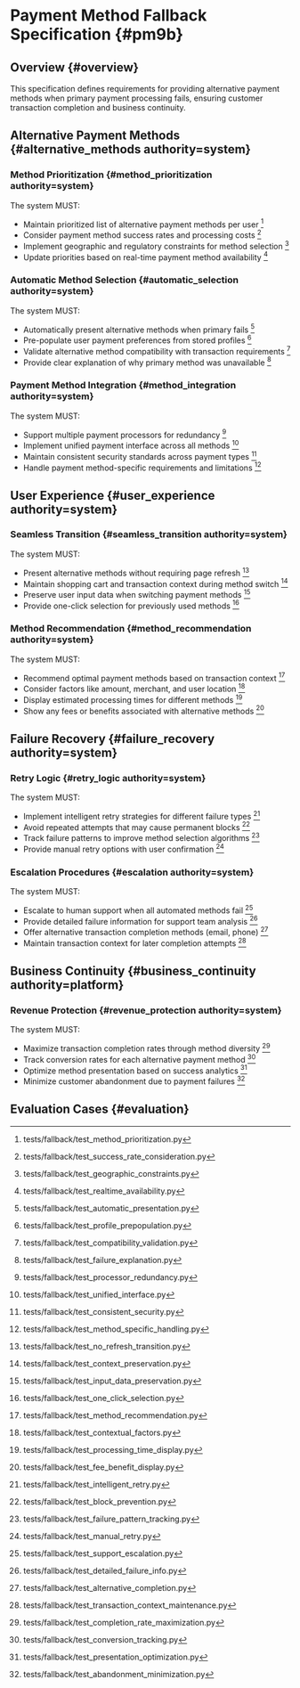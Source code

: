 # Payment Method Fallback Specification {#pm9b}

## Overview {#overview}
This specification defines requirements for providing alternative payment methods when primary payment processing fails, ensuring customer transaction completion and business continuity.

## Alternative Payment Methods {#alternative_methods authority=system}

### Method Prioritization {#method_prioritization authority=system}
The system MUST:
- Maintain prioritized list of alternative payment methods per user [^pm9b1]
- Consider payment method success rates and processing costs [^pm9b2]
- Implement geographic and regulatory constraints for method selection [^pm9b3]
- Update priorities based on real-time payment method availability [^pm9b4]

### Automatic Method Selection {#automatic_selection authority=system}
The system MUST:
- Automatically present alternative methods when primary fails [^pm9b5]
- Pre-populate user payment preferences from stored profiles [^pm9b6]
- Validate alternative method compatibility with transaction requirements [^pm9b7]
- Provide clear explanation of why primary method was unavailable [^pm9b8]

### Payment Method Integration {#method_integration authority=system}
The system MUST:
- Support multiple payment processors for redundancy [^pm9b9]
- Implement unified payment interface across all methods [^pm9b10]
- Maintain consistent security standards across payment types [^pm9b11]
- Handle payment method-specific requirements and limitations [^pm9b12]

## User Experience {#user_experience authority=system}

### Seamless Transition {#seamless_transition authority=system}
The system MUST:
- Present alternative methods without requiring page refresh [^pm9b13]
- Maintain shopping cart and transaction context during method switch [^pm9b14]
- Preserve user input data when switching payment methods [^pm9b15]
- Provide one-click selection for previously used methods [^pm9b16]

### Method Recommendation {#method_recommendation authority=system}
The system MUST:
- Recommend optimal payment methods based on transaction context [^pm9b17]
- Consider factors like amount, merchant, and user location [^pm9b18]
- Display estimated processing times for different methods [^pm9b19]
- Show any fees or benefits associated with alternative methods [^pm9b20]

## Failure Recovery {#failure_recovery authority=system}

### Retry Logic {#retry_logic authority=system}
The system MUST:
- Implement intelligent retry strategies for different failure types [^pm9b21]
- Avoid repeated attempts that may cause permanent blocks [^pm9b22]
- Track failure patterns to improve method selection algorithms [^pm9b23]
- Provide manual retry options with user confirmation [^pm9b24]

### Escalation Procedures {#escalation authority=system}
The system MUST:
- Escalate to human support when all automated methods fail [^pm9b25]
- Provide detailed failure information for support team analysis [^pm9b26]
- Offer alternative transaction completion methods (email, phone) [^pm9b27]
- Maintain transaction context for later completion attempts [^pm9b28]

## Business Continuity {#business_continuity authority=platform}

### Revenue Protection {#revenue_protection authority=system}
The system MUST:
- Maximize transaction completion rates through method diversity [^pm9b29]
- Track conversion rates for each alternative payment method [^pm9b30]
- Optimize method presentation based on success analytics [^pm9b31]
- Minimize customer abandonment due to payment failures [^pm9b32]

## Evaluation Cases {#evaluation}

[^pm9b1]: tests/fallback/test_method_prioritization.py
[^pm9b2]: tests/fallback/test_success_rate_consideration.py
[^pm9b3]: tests/fallback/test_geographic_constraints.py
[^pm9b4]: tests/fallback/test_realtime_availability.py
[^pm9b5]: tests/fallback/test_automatic_presentation.py
[^pm9b6]: tests/fallback/test_profile_prepopulation.py
[^pm9b7]: tests/fallback/test_compatibility_validation.py
[^pm9b8]: tests/fallback/test_failure_explanation.py
[^pm9b9]: tests/fallback/test_processor_redundancy.py
[^pm9b10]: tests/fallback/test_unified_interface.py
[^pm9b11]: tests/fallback/test_consistent_security.py
[^pm9b12]: tests/fallback/test_method_specific_handling.py
[^pm9b13]: tests/fallback/test_no_refresh_transition.py
[^pm9b14]: tests/fallback/test_context_preservation.py
[^pm9b15]: tests/fallback/test_input_data_preservation.py
[^pm9b16]: tests/fallback/test_one_click_selection.py
[^pm9b17]: tests/fallback/test_method_recommendation.py
[^pm9b18]: tests/fallback/test_contextual_factors.py
[^pm9b19]: tests/fallback/test_processing_time_display.py
[^pm9b20]: tests/fallback/test_fee_benefit_display.py
[^pm9b21]: tests/fallback/test_intelligent_retry.py
[^pm9b22]: tests/fallback/test_block_prevention.py
[^pm9b23]: tests/fallback/test_failure_pattern_tracking.py
[^pm9b24]: tests/fallback/test_manual_retry.py
[^pm9b25]: tests/fallback/test_support_escalation.py
[^pm9b26]: tests/fallback/test_detailed_failure_info.py
[^pm9b27]: tests/fallback/test_alternative_completion.py
[^pm9b28]: tests/fallback/test_transaction_context_maintenance.py
[^pm9b29]: tests/fallback/test_completion_rate_maximization.py
[^pm9b30]: tests/fallback/test_conversion_tracking.py
[^pm9b31]: tests/fallback/test_presentation_optimization.py
[^pm9b32]: tests/fallback/test_abandonment_minimization.py